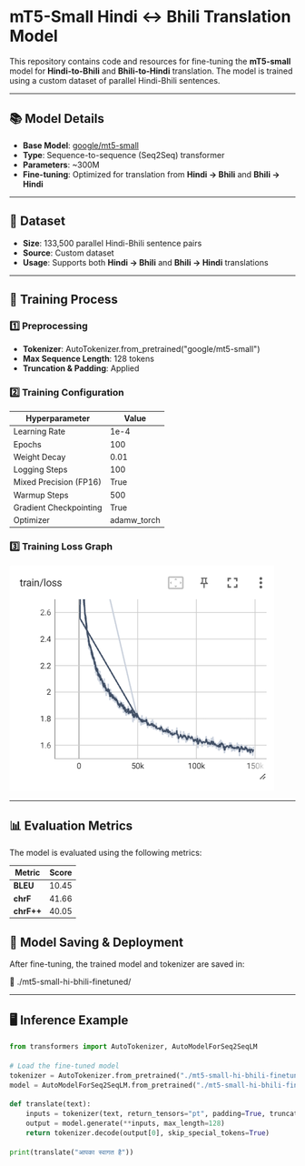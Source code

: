 # **mT5-Small Hindi ↔ Bhili Translation Model**

This repository contains code and resources for fine-tuning the **mT5-small** model for **Hindi-to-Bhili** and **Bhili-to-Hindi** translation. The model is trained using a custom dataset of parallel Hindi-Bhili sentences.

---

## 📚 **Model Details**

- **Base Model**: [google/mt5-small](https://huggingface.co/google/mt5-small)
- **Type**: Sequence-to-sequence (Seq2Seq) transformer
- **Parameters**: ~300M
- **Fine-tuning**: Optimized for translation from **Hindi → Bhili** and **Bhili → Hindi**

---

## 🐂 **Dataset**

- **Size**: 133,500 parallel Hindi-Bhili sentence pairs
- **Source**: Custom dataset
- **Usage**: Supports both **Hindi → Bhili** and **Bhili → Hindi** translations

---

## 🚀 **Training Process**

### **1️⃣ Preprocessing**

- **Tokenizer**: AutoTokenizer.from_pretrained("google/mt5-small")
- **Max Sequence Length**: 128 tokens
- **Truncation & Padding**: Applied

### **2️⃣ Training Configuration**

| **Hyperparameter**     | **Value**    |
|----------------------|------------|
| Learning Rate       | 1e-4     |
| Epochs             | 100      |
| Weight Decay       | 0.01     |
| Logging Steps      | 100      |
| Mixed Precision (FP16) | True  |
| Warmup Steps       | 500      |
| Gradient Checkpointing | True  |
| Optimizer          | adamw_torch |

### **3️⃣ Training Loss Graph**

![Training Loss](MT-5-Small/img/train_loss.png)

---

## 📊 **Evaluation Metrics**

The model is evaluated using the following metrics:

| **Metric**  | **Score**  |
|------------|-----------|
| **BLEU**   | 10.45   |
| **chrF**   | 41.66   |
| **chrF++** | 40.05   |

## 👥 **Model Saving & Deployment**

After fine-tuning, the trained model and tokenizer are saved in:

📂 ./mt5-small-hi-bhili-finetuned/

---

## 🖥️ **Inference Example**

```python
from transformers import AutoTokenizer, AutoModelForSeq2SeqLM

# Load the fine-tuned model
tokenizer = AutoTokenizer.from_pretrained("./mt5-small-hi-bhili-finetuned")
model = AutoModelForSeq2SeqLM.from_pretrained("./mt5-small-hi-bhili-finetuned")

def translate(text):
    inputs = tokenizer(text, return_tensors="pt", padding=True, truncation=True, max_length=128)
    output = model.generate(**inputs, max_length=128)
    return tokenizer.decode(output[0], skip_special_tokens=True)

print(translate("आपका स्वागत है"))
```
